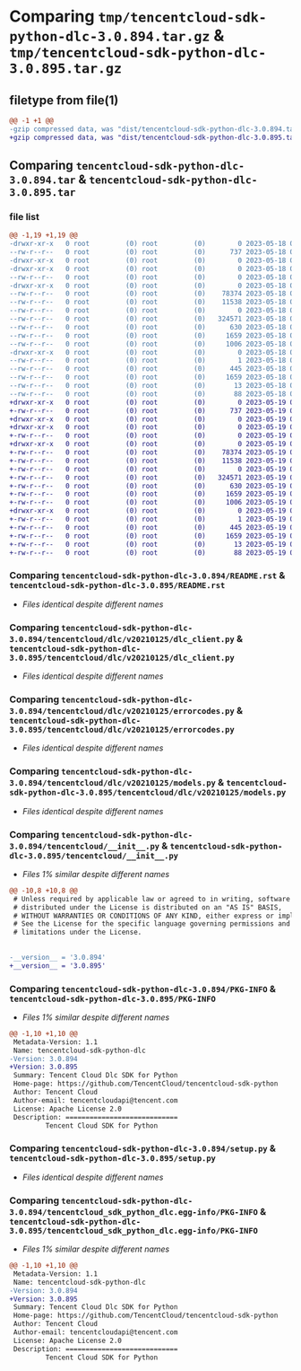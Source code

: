 # Comparing `tmp/tencentcloud-sdk-python-dlc-3.0.894.tar.gz` & `tmp/tencentcloud-sdk-python-dlc-3.0.895.tar.gz`

## filetype from file(1)

```diff
@@ -1 +1 @@
-gzip compressed data, was "dist/tencentcloud-sdk-python-dlc-3.0.894.tar", last modified: Thu May 18 00:24:09 2023, max compression
+gzip compressed data, was "dist/tencentcloud-sdk-python-dlc-3.0.895.tar", last modified: Fri May 19 02:49:11 2023, max compression
```

## Comparing `tencentcloud-sdk-python-dlc-3.0.894.tar` & `tencentcloud-sdk-python-dlc-3.0.895.tar`

### file list

```diff
@@ -1,19 +1,19 @@
-drwxr-xr-x   0 root         (0) root         (0)        0 2023-05-18 00:24:09.000000 tencentcloud-sdk-python-dlc-3.0.894/
--rw-r--r--   0 root         (0) root         (0)      737 2023-05-18 00:24:09.000000 tencentcloud-sdk-python-dlc-3.0.894/README.rst
-drwxr-xr-x   0 root         (0) root         (0)        0 2023-05-18 00:24:09.000000 tencentcloud-sdk-python-dlc-3.0.894/tencentcloud/
-drwxr-xr-x   0 root         (0) root         (0)        0 2023-05-18 00:24:09.000000 tencentcloud-sdk-python-dlc-3.0.894/tencentcloud/dlc/
--rw-r--r--   0 root         (0) root         (0)        0 2023-05-18 00:24:09.000000 tencentcloud-sdk-python-dlc-3.0.894/tencentcloud/dlc/__init__.py
-drwxr-xr-x   0 root         (0) root         (0)        0 2023-05-18 00:24:09.000000 tencentcloud-sdk-python-dlc-3.0.894/tencentcloud/dlc/v20210125/
--rw-r--r--   0 root         (0) root         (0)    78374 2023-05-18 00:24:09.000000 tencentcloud-sdk-python-dlc-3.0.894/tencentcloud/dlc/v20210125/dlc_client.py
--rw-r--r--   0 root         (0) root         (0)    11538 2023-05-18 00:24:09.000000 tencentcloud-sdk-python-dlc-3.0.894/tencentcloud/dlc/v20210125/errorcodes.py
--rw-r--r--   0 root         (0) root         (0)        0 2023-05-18 00:24:09.000000 tencentcloud-sdk-python-dlc-3.0.894/tencentcloud/dlc/v20210125/__init__.py
--rw-r--r--   0 root         (0) root         (0)   324571 2023-05-18 00:24:09.000000 tencentcloud-sdk-python-dlc-3.0.894/tencentcloud/dlc/v20210125/models.py
--rw-r--r--   0 root         (0) root         (0)      630 2023-05-18 00:24:09.000000 tencentcloud-sdk-python-dlc-3.0.894/tencentcloud/__init__.py
--rw-r--r--   0 root         (0) root         (0)     1659 2023-05-18 00:24:09.000000 tencentcloud-sdk-python-dlc-3.0.894/PKG-INFO
--rw-r--r--   0 root         (0) root         (0)     1006 2023-05-18 00:24:09.000000 tencentcloud-sdk-python-dlc-3.0.894/setup.py
-drwxr-xr-x   0 root         (0) root         (0)        0 2023-05-18 00:24:09.000000 tencentcloud-sdk-python-dlc-3.0.894/tencentcloud_sdk_python_dlc.egg-info/
--rw-r--r--   0 root         (0) root         (0)        1 2023-05-18 00:24:09.000000 tencentcloud-sdk-python-dlc-3.0.894/tencentcloud_sdk_python_dlc.egg-info/dependency_links.txt
--rw-r--r--   0 root         (0) root         (0)      445 2023-05-18 00:24:09.000000 tencentcloud-sdk-python-dlc-3.0.894/tencentcloud_sdk_python_dlc.egg-info/SOURCES.txt
--rw-r--r--   0 root         (0) root         (0)     1659 2023-05-18 00:24:09.000000 tencentcloud-sdk-python-dlc-3.0.894/tencentcloud_sdk_python_dlc.egg-info/PKG-INFO
--rw-r--r--   0 root         (0) root         (0)       13 2023-05-18 00:24:09.000000 tencentcloud-sdk-python-dlc-3.0.894/tencentcloud_sdk_python_dlc.egg-info/top_level.txt
--rw-r--r--   0 root         (0) root         (0)       88 2023-05-18 00:24:09.000000 tencentcloud-sdk-python-dlc-3.0.894/setup.cfg
+drwxr-xr-x   0 root         (0) root         (0)        0 2023-05-19 02:49:11.000000 tencentcloud-sdk-python-dlc-3.0.895/
+-rw-r--r--   0 root         (0) root         (0)      737 2023-05-19 02:49:11.000000 tencentcloud-sdk-python-dlc-3.0.895/README.rst
+drwxr-xr-x   0 root         (0) root         (0)        0 2023-05-19 02:49:11.000000 tencentcloud-sdk-python-dlc-3.0.895/tencentcloud/
+drwxr-xr-x   0 root         (0) root         (0)        0 2023-05-19 02:49:11.000000 tencentcloud-sdk-python-dlc-3.0.895/tencentcloud/dlc/
+-rw-r--r--   0 root         (0) root         (0)        0 2023-05-19 02:49:11.000000 tencentcloud-sdk-python-dlc-3.0.895/tencentcloud/dlc/__init__.py
+drwxr-xr-x   0 root         (0) root         (0)        0 2023-05-19 02:49:11.000000 tencentcloud-sdk-python-dlc-3.0.895/tencentcloud/dlc/v20210125/
+-rw-r--r--   0 root         (0) root         (0)    78374 2023-05-19 02:49:11.000000 tencentcloud-sdk-python-dlc-3.0.895/tencentcloud/dlc/v20210125/dlc_client.py
+-rw-r--r--   0 root         (0) root         (0)    11538 2023-05-19 02:49:11.000000 tencentcloud-sdk-python-dlc-3.0.895/tencentcloud/dlc/v20210125/errorcodes.py
+-rw-r--r--   0 root         (0) root         (0)        0 2023-05-19 02:49:11.000000 tencentcloud-sdk-python-dlc-3.0.895/tencentcloud/dlc/v20210125/__init__.py
+-rw-r--r--   0 root         (0) root         (0)   324571 2023-05-19 02:49:11.000000 tencentcloud-sdk-python-dlc-3.0.895/tencentcloud/dlc/v20210125/models.py
+-rw-r--r--   0 root         (0) root         (0)      630 2023-05-19 02:49:11.000000 tencentcloud-sdk-python-dlc-3.0.895/tencentcloud/__init__.py
+-rw-r--r--   0 root         (0) root         (0)     1659 2023-05-19 02:49:11.000000 tencentcloud-sdk-python-dlc-3.0.895/PKG-INFO
+-rw-r--r--   0 root         (0) root         (0)     1006 2023-05-19 02:49:11.000000 tencentcloud-sdk-python-dlc-3.0.895/setup.py
+drwxr-xr-x   0 root         (0) root         (0)        0 2023-05-19 02:49:11.000000 tencentcloud-sdk-python-dlc-3.0.895/tencentcloud_sdk_python_dlc.egg-info/
+-rw-r--r--   0 root         (0) root         (0)        1 2023-05-19 02:49:11.000000 tencentcloud-sdk-python-dlc-3.0.895/tencentcloud_sdk_python_dlc.egg-info/dependency_links.txt
+-rw-r--r--   0 root         (0) root         (0)      445 2023-05-19 02:49:11.000000 tencentcloud-sdk-python-dlc-3.0.895/tencentcloud_sdk_python_dlc.egg-info/SOURCES.txt
+-rw-r--r--   0 root         (0) root         (0)     1659 2023-05-19 02:49:11.000000 tencentcloud-sdk-python-dlc-3.0.895/tencentcloud_sdk_python_dlc.egg-info/PKG-INFO
+-rw-r--r--   0 root         (0) root         (0)       13 2023-05-19 02:49:11.000000 tencentcloud-sdk-python-dlc-3.0.895/tencentcloud_sdk_python_dlc.egg-info/top_level.txt
+-rw-r--r--   0 root         (0) root         (0)       88 2023-05-19 02:49:11.000000 tencentcloud-sdk-python-dlc-3.0.895/setup.cfg
```

### Comparing `tencentcloud-sdk-python-dlc-3.0.894/README.rst` & `tencentcloud-sdk-python-dlc-3.0.895/README.rst`

 * *Files identical despite different names*

### Comparing `tencentcloud-sdk-python-dlc-3.0.894/tencentcloud/dlc/v20210125/dlc_client.py` & `tencentcloud-sdk-python-dlc-3.0.895/tencentcloud/dlc/v20210125/dlc_client.py`

 * *Files identical despite different names*

### Comparing `tencentcloud-sdk-python-dlc-3.0.894/tencentcloud/dlc/v20210125/errorcodes.py` & `tencentcloud-sdk-python-dlc-3.0.895/tencentcloud/dlc/v20210125/errorcodes.py`

 * *Files identical despite different names*

### Comparing `tencentcloud-sdk-python-dlc-3.0.894/tencentcloud/dlc/v20210125/models.py` & `tencentcloud-sdk-python-dlc-3.0.895/tencentcloud/dlc/v20210125/models.py`

 * *Files identical despite different names*

### Comparing `tencentcloud-sdk-python-dlc-3.0.894/tencentcloud/__init__.py` & `tencentcloud-sdk-python-dlc-3.0.895/tencentcloud/__init__.py`

 * *Files 1% similar despite different names*

```diff
@@ -10,8 +10,8 @@
 # Unless required by applicable law or agreed to in writing, software
 # distributed under the License is distributed on an "AS IS" BASIS,
 # WITHOUT WARRANTIES OR CONDITIONS OF ANY KIND, either express or implied.
 # See the License for the specific language governing permissions and
 # limitations under the License.
 
 
-__version__ = '3.0.894'
+__version__ = '3.0.895'
```

### Comparing `tencentcloud-sdk-python-dlc-3.0.894/PKG-INFO` & `tencentcloud-sdk-python-dlc-3.0.895/PKG-INFO`

 * *Files 1% similar despite different names*

```diff
@@ -1,10 +1,10 @@
 Metadata-Version: 1.1
 Name: tencentcloud-sdk-python-dlc
-Version: 3.0.894
+Version: 3.0.895
 Summary: Tencent Cloud Dlc SDK for Python
 Home-page: https://github.com/TencentCloud/tencentcloud-sdk-python
 Author: Tencent Cloud
 Author-email: tencentcloudapi@tencent.com
 License: Apache License 2.0
 Description: ============================
         Tencent Cloud SDK for Python
```

### Comparing `tencentcloud-sdk-python-dlc-3.0.894/setup.py` & `tencentcloud-sdk-python-dlc-3.0.895/setup.py`

 * *Files identical despite different names*

### Comparing `tencentcloud-sdk-python-dlc-3.0.894/tencentcloud_sdk_python_dlc.egg-info/PKG-INFO` & `tencentcloud-sdk-python-dlc-3.0.895/tencentcloud_sdk_python_dlc.egg-info/PKG-INFO`

 * *Files 1% similar despite different names*

```diff
@@ -1,10 +1,10 @@
 Metadata-Version: 1.1
 Name: tencentcloud-sdk-python-dlc
-Version: 3.0.894
+Version: 3.0.895
 Summary: Tencent Cloud Dlc SDK for Python
 Home-page: https://github.com/TencentCloud/tencentcloud-sdk-python
 Author: Tencent Cloud
 Author-email: tencentcloudapi@tencent.com
 License: Apache License 2.0
 Description: ============================
         Tencent Cloud SDK for Python
```

